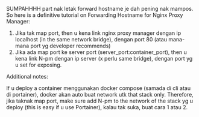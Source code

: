 SUMPAHHHH part nak letak forward hostname je dah pening nak mampos. So here is a definitive tutorial on Forwarding Hostname for Nginx Proxy Manager:

1. Jika tak map port, then u kena link nginx proxy manager dengan ip localhost (in the same network bridge), dengan port 80 (atau mana-mana port yg developer recommends)
2. Jika ada map port ke server port (server_port:container_port), then u kena link N-pm dengan ip server (x perlu same bridge), dengan port yg u set for exposing.

Additional notes:

If u deploy a container menggunakan docker compose (samada di cli atau di portainer), docker akan auto buat network utk that stack only. Therefore, jika taknak map port, make sure add N-pm to the network of the stack yg u deploy (this is easy if u use Portainer), kalau tak suka, buat cara 1 atau 2.
